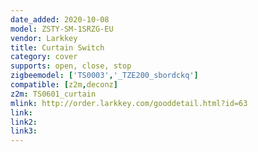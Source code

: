 ```yaml
---
date_added: 2020-10-08
model: ZSTY-SM-1SRZG-EU
vendor: Larkkey
title: Curtain Switch
category: cover
supports: open, close, stop
zigbeemodel: ['TS0003','_TZE200_sbordckq']
compatible: [z2m,deconz]
z2m: TS0601_curtain
mlink: http://order.larkkey.com/gooddetail.html?id=63
link: 
link2: 
link3: 
---
```

